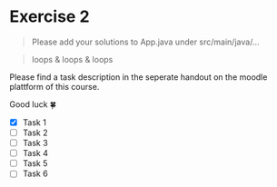 # Exercise 2

> Please add your solutions to App.java under src/main/java/...

> loops & loops & loops

Please find a task description in the seperate handout on the moodle plattform of this course.

Good luck :four_leaf_clover:
- [X] Task 1
- [ ] Task 2
- [ ] Task 3
- [ ] Task 4
- [ ] Task 5
- [ ] Task 6
